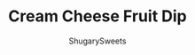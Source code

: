 ---
layout: ../../layouts/MarkdownPostLayout.astro
title: Cream Cheese Fruit Dip
author: ShugarySweets
pubDate: 2019-01-15
description: "Three ingredient Cream Cheese Fruit Dip takes your favorite fruit and makes it even sweeter! This easy to make dip is a long time favorite of mine and I know you&#x27;ll love it too."
image_url: https://www.shugarysweets.com/wp-content/uploads/2017/01/cream-cheese-fruit-dip-facebook.jpg
tags: ["Desserts","American"]
calories: 57
protein: 1
carbohydrates: 2
fats: 5
fiber: 0
ingredients: ["1 package (8 ounce) cream cheese, softened","1 jar (7ounce) marshmallow cream","1 teaspoon rum flavoring (or about 1 Tablespoon real RUM)"]
serves: 6
time: "5 minutes"
prepTime: "5 minutes"
instructions: ["In a mixing bowl, blend everything until creamy. This will take about 3-5 minutes until light and fluffy.","Pour into a bowl and keep refrigerated until ready to serve. Serve with berries, apple slices, pineapple, pretzels, etc."]
nutrition: ["57 calories","2 grams carbohydrates","14 milligrams cholesterol","5 grams fat","0 grams fiber","1 grams protein","3 grams saturated fat","45 milligrams sodium","1 grams sugar","0 grams trans fat","1 grams unsaturated fat"]
---